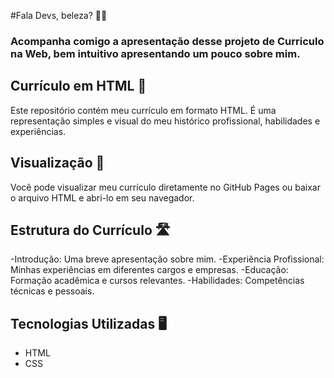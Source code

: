 #Fala Devs, beleza? ✌🏻️ 

### Acompanha comigo a apresentação desse projeto de Curriculo na Web, bem intuitivo apresentando um pouco sobre mim.  


## Currículo em HTML 📰

Este repositório contém meu currículo em formato HTML. É uma representação simples e visual do meu histórico profissional, habilidades e experiências.

## Visualização 👀

Você pode visualizar meu currículo diretamente no GitHub Pages ou baixar o arquivo HTML e abri-lo em seu navegador.

## Estrutura do Currículo 🛣

-Introdução: Uma breve apresentação sobre mim.
-Experiência Profissional: Minhas experiências em diferentes cargos e empresas.
-Educação: Formação acadêmica e cursos relevantes.
-Habilidades: Competências técnicas e pessoais.

## Tecnologias Utilizadas 🖥
- HTML
- CSS 
